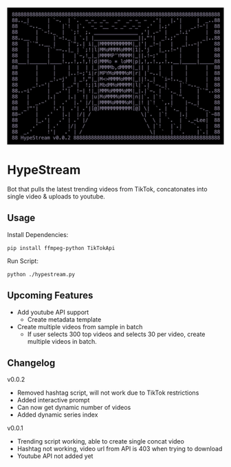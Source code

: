 ![HypeStream Screenshot](screenshot.jpg)

# HypeStream

Bot that pulls the latest trending videos from TikTok, concatonates into single video & uploads to youtube.

## Usage

Install Dependencies:

```
pip install ffmpeg-python TikTokApi
```

Run Script:

```
python ./hypestream.py
```

## Upcoming Features

- Add youtube API support
  - Create metadata template
- Create multiple videos from sample in batch
  - If user selects 300 top videos and selects 30 per video, create multiple videos in batch.

## Changelog

v0.0.2

- Removed hashtag script, will not work due to TikTok restrictions
- Added interactive prompt
- Can now get dynamic number of videos
- Added dynamic series index

v0.0.1

- Trending script working, able to create single concat video
- Hashtag not working, video url from API is 403 when trying to download
- Youtube API not added yet
